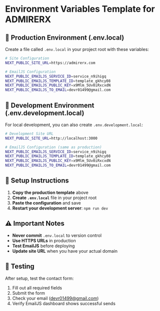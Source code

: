 # Environment Variables Template for ADMIRERX

## 🚀 Production Environment (.env.local)

Create a file called `.env.local` in your project root with these variables:

```bash
# Site Configuration
NEXT_PUBLIC_SITE_URL=https://admirerx.com

# EmailJS Configuration
NEXT_PUBLIC_EMAILJS_SERVICE_ID=service_n9ihigq
NEXT_PUBLIC_EMAILJS_TEMPLATE_ID=template_gkhcy08
NEXT_PUBLIC_EMAILJS_PUBLIC_KEY=x9Mlm_5Uv0iRxcxdN
NEXT_PUBLIC_EMAILJS_TO_EMAIL=devr01499@gmail.com
```

## 🔧 Development Environment (.env.development.local)

For local development, you can also create `.env.development.local`:

```bash
# Development Site URL
NEXT_PUBLIC_SITE_URL=http://localhost:3000

# EmailJS Configuration (same as production)
NEXT_PUBLIC_EMAILJS_SERVICE_ID=service_n9ihigq
NEXT_PUBLIC_EMAILJS_TEMPLATE_ID=template_gkhcy08
NEXT_PUBLIC_EMAILJS_PUBLIC_KEY=x9Mlm_5Uv0iRxcxdN
NEXT_PUBLIC_EMAILJS_TO_EMAIL=devr01499@gmail.com
```

## 📝 Setup Instructions

1. **Copy the production template** above
2. **Create `.env.local`** file in your project root
3. **Paste the configuration** and save
4. **Restart your development server**: `npm run dev`

## ⚠️ Important Notes

- **Never commit** `.env.local` to version control
- **Use HTTPS URLs** in production
- **Test EmailJS** before deploying
- **Update site URL** when you have your actual domain

## 🧪 Testing

After setup, test the contact form:
1. Fill out all required fields
2. Submit the form
3. Check your email (devr01499@gmail.com)
4. Verify EmailJS dashboard shows successful sends

